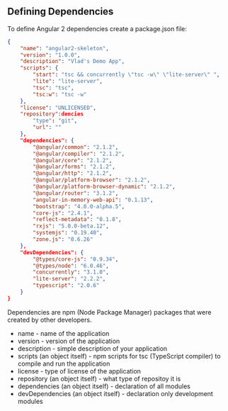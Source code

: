 ## Defining Dependencies
To define Angular 2 dependencies create a package.json file:
```json
{
    "name": "angular2-skeleton",
    "version": "1.0.0",
    "description": "Vlad's Demo App",
    "scripts": {
        "start": "tsc && concurrently \"tsc -w\" \"lite-server\" ",
        "lite": "lite-server",
        "tsc": "tsc",
        "tsc:w": "tsc -w"
    },
    "license": "UNLICENSED",
    "repository":dencies
        "type": "git",
        "url": ""
    },
    "dependencies": {
        "@angular/common": "2.1.2",
        "@angular/compiler": "2.1.2",
        "@angular/core": "2.1.2",
        "@angular/forms": "2.1.2",
        "@angular/http": "2.1.2",
        "@angular/platform-browser": "2.1.2",
        "@angular/platform-browser-dynamic": "2.1.2",
        "@angular/router": "3.1.2",  
        "angular-in-memory-web-api": "0.1.13",
        "bootstrap": "4.0.0-alpha.5",
        "core-js": "2.4.1",
        "reflect-metadata": "0.1.8",
        "rxjs": "5.0.0-beta.12",
        "systemjs": "0.19.40",
        "zone.js": "0.6.26"                    
    },
    "devDependencies": {
        "@types/core-js": "0.9.34",
        "@types/node": "6.0.46",
        "concurrently": "3.1.0",
        "lite-server": "2.2.2",
        "typescript": "2.0.6"
    }
}
```
Dependencies are npm (Node Package Manager) packages that were created by other developers. 
- name - name of the application
- version - version of the application
- description - simple description of your application
- scripts (an object itself) - npm scripts for tsc (TypeScript compiler) to compile and run the application
- license - type of license of the application
- repository (an object itself) - what type of repositoy it is
- dependencies (an object itself) - declaration of all modules
- devDependencies (an object itself) - declaration only development modules
 

